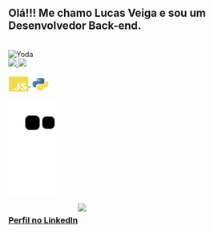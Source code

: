 ## Olá!!! Me chamo Lucas Veiga e sou um Desenvolvedor Back-end.


<br>
<img align="center" alt="Yoda" height="200" width="250" src="https://memegenerator.net/img/instances/67160702.jpg">
<br>
<div align="start">
  <a href="https://github.com/lucasveigaa">
  <img height="180em" src="https://github-readme-stats.vercel.app/api?username=lucasveigaa&show_icons=true&theme=dracula&include_all_commits=true&count_private=true"/>
  <img height="180em" src="https://github-readme-stats.vercel.app/api/top-langs/?username=lucasveigaa&layout=compact&langs_count=7&theme=dracula"/>
</div>
<div style="display: inline_block"><br>
    <img align="center" alt="Lucas-Js" height="30" width="40" src="https://raw.githubusercontent.com/devicons/devicon/master/icons/javascript/javascript-plain.svg">
    <img align="center" alt="Lucas-Python" height="30" width="40" src="https://raw.githubusercontent.com/devicons/devicon/master/icons/python/python-original.svg">
</div>


  
  
![Snake animation](https://github.com/rafaballerini/rafaballerini/blob/output/github-contribution-grid-snake.svg)
 
<div style="display: flex">
    <h3>Perfil no LinkedIn</h3> 
    <a href="https://www.linkedin.com/in/lucas-veiga-643bb7214/" target="_blank"><img src="https://img.shields.io/badge/-LinkedIn-%230077B5?style=for-the-     badge&logo=linkedin&logoColor=white" target="_blank"></a>
</div>
